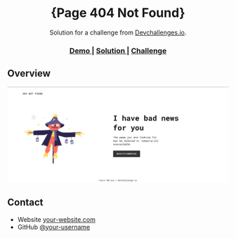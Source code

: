 <!-- Please update value in the {}  -->

<h1 align="center">{Page 404 Not Found}</h1>

<div align="center">
   Solution for a challenge from  <a href="http://devchallenges.io" target="_blank">Devchallenges.io</a>.
</div>

<div align="center">
  <h3>
    <a target="_blank" href="https://pmc-page-not-found.netlify.app/">
      Demo
    </a>
    <span> | </span>
    <a href="https://pmc-page-not-found.netlify.app/">
      Solution
    </a>
    <span> | </span>
    <a href="https://devchallenges.io/challenges/wBunSb7FPrIepJZAg0sY">
      Challenge
    </a>
  </h3>
</div>



<!-- OVERVIEW -->

## Overview

![screenshot](/img/page.png)

## Contact

- Website [your-website.com](https://pieromc.vercel.app/)
- GitHub [@your-username](https://github.com/pieromc07)

